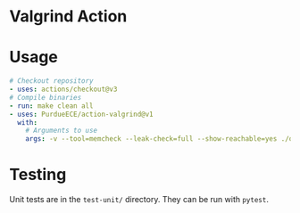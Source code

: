 # Valgrind Action

# Usage
```yaml
# Checkout repository
- uses: actions/checkout@v3
# Compile binaries
- run: make clean all
- uses: PurdueECE/action-valgrind@v1
  with:
    # Arguments to use
    args: -v --tool=memcheck --leak-check=full --show-reachable=yes ./out
```

# Testing
Unit tests are in the `test-unit/` directory. They can be run with `pytest`.